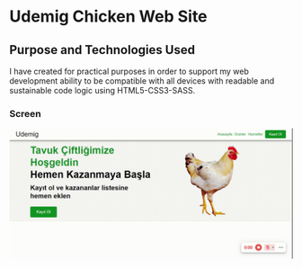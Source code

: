 <h1>Udemig Chicken Web Site</h1>
<h2>Purpose and Technologies Used</h2>
I have created for practical purposes in order to support my web development ability to be compatible with all devices with readable and sustainable code logic using HTML5-CSS3-SASS.
<h3>Screen</h3>

 ![](screenChicken.gif)

